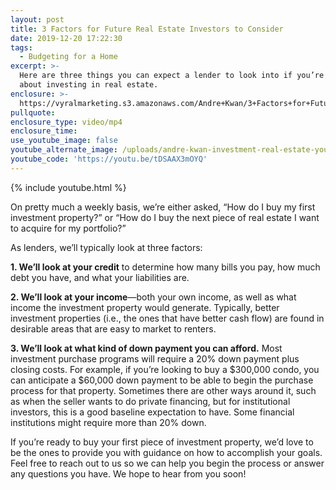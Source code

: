 ```yaml
---
layout: post
title: 3 Factors for Future Real Estate Investors to Consider
date: 2019-12-20 17:22:30
tags:
  - Budgeting for a Home
excerpt: >-
  Here are three things you can expect a lender to look into if you’re thinking
  about investing in real estate.
enclosure: >-
  https://vyralmarketing.s3.amazonaws.com/Andre+Kwan/3+Factors+for+Future+Real+Estate+Investors+to+Consider.mp4
pullquote:
enclosure_type: video/mp4
enclosure_time:
use_youtube_image: false
youtube_alternate_image: /uploads/andre-kwan-investment-real-estate-youtube2.jpg
youtube_code: 'https://youtu.be/tDSAAX3mOYQ'
---
```


{% include youtube.html %}

On pretty much a weekly basis, we’re either asked, “How do I buy my first investment property?” or “How do I buy the next piece of real estate I want to acquire for my portfolio?”

As lenders, we’ll typically look at three factors:&nbsp;

**1\. We’ll look at your credit** to determine how many bills you pay, how much debt you have, and what your liabilities are.

**2\. We’ll look at your income**—both your own income, as well as what income the investment property would generate. Typically, better investment properties (i.e., the ones that have better cash flow) are found in desirable areas that are easy to market to renters.

**3\. We’ll look at what kind of down payment you can afford.** Most investment purchase programs will require a 20% down payment plus closing costs. For example, if you’re looking to buy a $300,000 condo, you can anticipate a $60,000 down payment to be able to begin the purchase process for that property. Sometimes there are other ways around it, such as when the seller wants to do private financing, but for institutional investors, this is a good baseline expectation to have. Some financial institutions might require more than 20% down.

If you’re ready to buy your first piece of investment property, we’d love to be the ones to provide you with guidance on how to accomplish your goals. Feel free to reach out to us so we can help you begin the process or answer any questions you have. We hope to hear from you soon\!